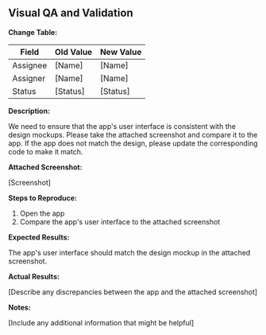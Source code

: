 ## Visual QA and Validation

**Change Table:**

| Field       | Old Value | New Value |
|-------------|-----------|------------|
| Assignee    | [Name]    | [Name]     |
| Assigner    | [Name]    | [Name]     |
| Status      | [Status]  | [Status]   |

**Description:**

We need to ensure that the app's user interface is consistent with the design mockups. Please take the attached screenshot and compare it to the app. If the app does not match the design, please update the corresponding code to make it match.

**Attached Screenshot:**

[Screenshot]

**Steps to Reproduce:**

1. Open the app
2. Compare the app's user interface to the attached screenshot

**Expected Results:**

The app's user interface should match the design mockup in the attached screenshot.

**Actual Results:**

[Describe any discrepancies between the app and the attached screenshot]

**Notes:**

[Include any additional information that might be helpful]